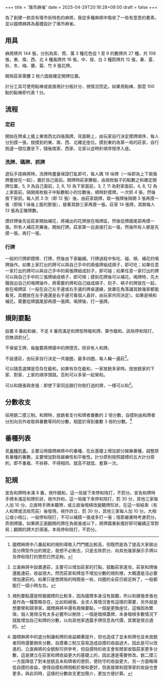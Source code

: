 +++
title = '璸市麻雀'
date = 2025-04-29T20:16:28+08:00
draft = false
+++

為了創建一款具有璸市街特色的麻將，我從多種麻將中吸收了一些有意思的要素，並以國標麻將為基礎設計了璸市麻雀。

## 用具

麻將牌共 144 張，分別為索、筒、萬 3 種花色從 1 至 9 的數牌共 27 種，共 108 張，東、南、西、北 4 種風牌共 16 張，中、發、白 3 種箭牌共 12 張，春、夏、秋、冬、梅、蘭、菊、竹 8 張花牌。

開局莊家需擲 2 枚六面骰確定開牌位置。

計分工具可使用點棒或直接用計分板計分，視情況而定。如果用點棒，那麼 100 點的點棒即代表 1 分。

## 流程

### 定莊

開始在牌桌上擺上東南西北四張風牌，背面朝上，由玩家自行決定摸牌順序，每人分別摸一張，按摸到的東、南、西、北確定座位。摸到東的為第一局的莊家，自行挑選一個位置坐下，隨後南家、西家、北家以逆時針順序按序入座。

### 洗牌、碼牌、抓牌

遊玩手搓麻將時，洗牌時盡量保證打亂即可，每人碼 18 垛牌（一垛即為上下兩張牌疊放在一起），置於自己面前。開牌時莊家擲骰，由兩枚骰子的點數之和確定開牌位置，5, 9 為自己面前，2, 6, 10 為下家面前，3, 7, 11 為對家面前，4, 8, 12 為上家面前，隔開兩枚骰子中點數較小的位數後，順時針摸牌。一次抓 4 張，然後換下家抓。每人抓 3 次（即 12 張）後，由莊家跳牌，取一張牌後隔開 3 張再摸一張（即隔 1 垛後上面的那張），接著其餘三家再摸一張。莊家 14 張牌，其餘每人 13 張為正確牌數。

摸好牌後先從莊家開始補花，將補出的花牌放在鳴牌區，然後從牌牆尾部再摸一張。所有人補花完畢後，開始打牌。莊家第一巡直接打出一張，然後所有人都是先摸一張，再打一張。

### 行牌

一般的行牌即摸牌、打牌，然後由下家繼續。行牌過程中有吃、碰、槓、補花的鳴牌操作。如果上家打出的牌可以與自己手中的兩張牌組成順子，即可吃；如果任意一家打出的牌可以與自己手中的兩張牌組成刻子，即可碰；如果任意一家打出的牌可以與自己手中的三張牌組成槓子，即可槓；摸到花牌後可以補花。鳴牌時，先大聲說出自己的鳴牌操作，將需要的牌和自己組成順子、刻子、槓子的牌放在一起，放在鳴牌區（一般在自己左手邊或右手邊的牌桌邊緣，放置在角落讓其餘幾家都能看見，具體放在左手邊還是右手邊可看個人喜好，由玩家共同決定）。如果是槓和補花，需要從牌牆尾部再摸一張牌。鳴牌後，打一張牌。

## 規則要點

設置 8 番起和線，不足 8 番而滿足和牌型時報和牌，算作錯和，該局停和陪打，但無須罰分[^1]。

[^1]: 國標麻將中八番起和的規則導致入門門檻比較高，但既然是為了提高大家做出高分牌型作出的規定，我想不必刪去，只是去除罰分，向其他幾家展示手牌以及停和陪打的懲罰已然足夠。

不保留王牌，每盤要將牌牆中的牌摸完，除非有人和牌。

不設連莊，由玩家自行決定一共幾圈，最多四圈，每人輪一遍莊[^2]。

[^2]: 立直麻將中設置連莊，主要可以增加莊家的打點，鼓勵莊家進攻，莊家和牌後還能連莊，收益很大。然而莊家和牌並不增加分數的規則裡，大概還是沒必要增加連莊的。如果只是想牌局的時間長一些，四圈的全莊已經足夠了，一般都能打一個小時左右。

可以隨意選擇是否存在截和。如果有存在截和，一家放銃多家時。按放銃家的下家、對家、上家的順序頭跳。否則可以多家一起榮和。

可以和跟張與舍張：即使下家同巡跟打你剛打過的牌，一樣可以和[^3]。

[^3]: 規則要點還是照搬國標的比較多，因為國標本身沒有振聽，所以和跟張舍張也是作為一種策略存在，比如和絕張、全求人等情況會有這樣的需要，另外就是想要榮和競爭家。國標麻將中還有兩條要點，一個是更換座位，這條因為繁瑣，個人覺得沒有太多必要所以刪除；一個是暗槓蓋牌，本身暗槓多數情況下就能增加自己和牌的分數，以向其他家透露手牌信息為代價，其實是很合適的。

## 分數收支

採用銃二摸三制。和牌時，放銃者支付和牌者番數的 2 倍分數，自摸則由和牌者分別向另外收取與番數等同的分數，相當於得到番數 3 倍的分數。[^4]

[^4]: 國標麻將中的底分制讓和牌的收益顯著提升，但也造成了並未和牌也並未放銃者同時還要損失分數，自摸番三制又容易造成自摸的收益過大，因此是可以改進的。立直麻將的全銃制可供參考，但自摸時的收支會有閒家收取莊家更多分數，這是建立在莊家和牌收益更大的基礎上的，因此還是需要修改。銃二摸三一方面降低了對未放銃且未和牌者的懲罰，使防守的收益更大，另一方面略降低自摸的收益，使得自摸和牌相較於榮和更好，但直接榮和競爭家的收益也會更多。與此同時，這樣的分數收支更加簡介，更加方便計算。

## 番種列表

見[番種列表](/post/fanzhong)。主要沿用國標麻將中的番種，在此基礎上增加部分娛樂番種，調整原有番種的番數，主要增加對局娛樂性和平衡性。計分原則按照國標的五大計分原則，即不重複、不拆移、不得相同、就高不就低、套算一次。

## 犯規

宣告和牌時未滿 8 番，視作錯和，這一局接下來停和陪打，不罰分。宣告和牌時手牌未滿足和牌形狀，視作詐和，這一局接下來停和陪打，罰 30 分，其他三家每人加 10 分。立直時手牌未聽牌，或立直後暗槓改變聽牌形狀，在這一局結束（有人和牌或流局荒莊）後發現，視作詐立，罰 30 分，其他三家每人加 10 分。大相公或小相公，一般停和陪打，不可以補摸一張或多打一張；情節嚴重時考慮罰分。弄倒牌牆，如果將正面翻開的牌在為兩張或以下，將牌牆重新擺好即可繼續正常對局；翻開的牌大於兩張，本局停和陪打，不罰分。
